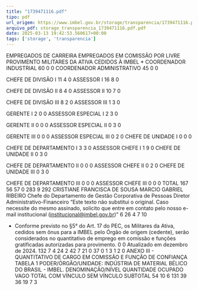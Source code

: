 ```yaml
---
title: "1739471116.pdf"
tipo: pdf
url_origem: https://www.imbel.gov.br/storage/transparencia/1739471116.pdf
arquivo_pdf: storage_transparencia_1739471116.pdf.pdf
date: 2025-03-13 19:42:53.560617+00:00
tags: ['storage', 'transparencia']
---
```


EMPREGADOS
 DE CARREIRA
EMPREGADOS 
EM COMISSÃO POR LIVRE 
PROVIMENTO
MILITARES DA ATIVA 
CEDIDOS À IMBEL
*
COORDENADOR INDUSTRIAL
60
0
0
COORDENADOR ADMINISTRATIVO
45
0
0
 
CHEFE DE DIVISÃO I
11
4
0
ASSESSOR I
16
8
0
 
CHEFE DE DIVISÃO II 
8
4
0
ASSESSOR II
10
7
0
 
CHEFE DE DIVISÃO III
8
2
0
ASSESSOR III
1
3
0
 
GERENTE I
2
0
0
ASSESSOR ESPECIAL I
2
3
0
 
GERENTE II
0
0
0
ASSESSOR ESPECIAL II
0
3
0
 
GERENTE III 
0
0
0
ASSESSOR ESPECIAL III
0
2
0
CHEFE DE UNIDADE I
0
0
0
 
 
CHEFE DE DEPARTAMENTO I 
3
3
0
ASSESSOR CHEFE I
1
9
0
CHEFE DE UNIDADE II
0
3
0
 
 
 CHEFE DE DEPARTAMENTO II 
0
0
0
ASSESSOR CHEFE II
0
2
0
CHEFE DE UNIDADE III
0
3
0
 
 
 CHEFE DE DEPARTAMENTO III 
0
0
0
ASSESSOR CHEFE III
0
0
0
TOTAL
167
56
57
0
283
9
292
CRISTIANE FRANCISCA DE SOUSA
MARCIO GABRIEL RIBEIRO
Chefe do Departamento de Gestão Corporativa de Pessoas
Diretor Administrativo-Financeiro
                   “Este texto não substitui o original. Caso necessite do mesmo assinado, solicito que entre em contato pelo nosso e-mail institucional (institucional@imbel.gov.br)”
6
26
4
7
10
* Conforme previsto no §5° do Art. 17 do PEC, os Militares da Ativa, cedidos sem ônus para a IMBEL pelo Órgão de origem (cedente), serão considerados no quantitativo de emprego em comissão e funções gratificadas autorizadas para provimento.
0
0
Atualizado em dezembro de 2024.
132
7
4
24
2
42
7
21
0
37
0
1
3
1
2
0
ANEXO III - QUANTITATIVO DE CARGO EM COMISSÃO E FUNÇÃO DE CONFIANÇA
TABELA 1
PODER/ÓRGÃO/UNIDADE: INDÚSTRIA DE MATERIAL BÉLICO DO BRASIL - IMBEL.
DENOMINAÇÃO/NÍVEL
QUANTIDADE
OCUPADO
VAGO
TOTAL
COM VÍNCULO 
SEM VÍNCULO 
SUBTOTAL
54
10
6
131
39
36
19
7
3

